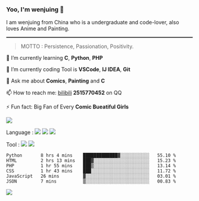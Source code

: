 ### Yoo, I'm wenjuing 👋

I am wenjuing from China who is a undergraduate and code-lover, also loves Anime and Painting.
<hr style="border:1px solid grey"/>

> MOTTO : Persistence, Passionation, Positivity.

🌱 I’m currently learning **C**, **Python**, **PHP**

🔭 I’m currently coding Tool is **VSCode**, **IJ IDEA**, **Git**

💬 Ask me about **Comics**, **Painting** and **C**

📫 How to reach me: [bilibili](https://space.bilibili.com/359881460) **2515770452** on QQ

⚡ Fun fact: Big Fan of Every **Comic Bueatiful Girls**

![](https://github-readme-stats.vercel.app/api?username=wenjuing&theme=vue-dark)

Language : ![](https://img.shields.io/badge/Code-C-informational?style=flat&logo=C&logoColor=white&color=a8b9cc)
![](https://img.shields.io/badge/Code-Python-informational?style=flat&logo=Python&logoColor=white&color=3776ab)
![](https://img.shields.io/badge/Code-PHP-informational?style=flat&logo=php&logoColor=white&color=777bb4)

Tool : ![](https://img.shields.io/badge/Editor-VScode-informational?style=flat&logo=Visual–Studio–Code&logoColor=white&color=007acc)
![](https://img.shields.io/badge/Editor-IntelliJIDEA-informational?style=flat&logo=<LOGO_NAME>&logoColor=white&color=000000)

<!--START_SECTION:waka-->

```text
Python       8 hrs 4 mins    █████████████▓░░░░░░░░░░░   55.10 %
HTML         2 hrs 13 mins   ███▓░░░░░░░░░░░░░░░░░░░░░   15.23 %
PHP          1 hr 55 mins    ███▒░░░░░░░░░░░░░░░░░░░░░   13.14 %
CSS          1 hr 43 mins    ███░░░░░░░░░░░░░░░░░░░░░░   11.72 %
JavaScript   26 mins         ▓░░░░░░░░░░░░░░░░░░░░░░░░   03.01 %
JSON         7 mins          ▒░░░░░░░░░░░░░░░░░░░░░░░░   00.83 %
```

<!--END_SECTION:waka-->

![](https://visitor-badge.glitch.me/badge?page_id=wenjuing.readme)
